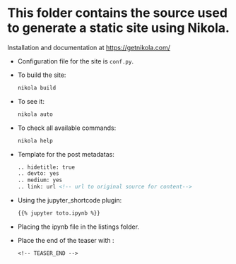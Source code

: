 # This folder contains the source used to generate a static site using Nikola.

Installation and documentation at https://getnikola.com/

* Configuration file for the site is `conf.py`.

* To build the site:

    ``` bash
    nikola build
    ```

* To see it:

    ``` bash
    nikola auto
    ```

* To check all available commands:

    ``` bash
    nikola help
    ```

* Template for the post metadatas:

    ``` md
    .. hidetitle: true
    .. devto: yes
    .. medium: yes
    .. link: url <!-- url to original source for content-->
    ```

* Using the jupyter_shortcode plugin:

    ``` txt
    {{% jupyter toto.ipynb %}}
    ```

* Placing the ipynb file in the listings folder.

* Place the end of the teaser with :

    ```txt
    <!-- TEASER_END -->
    ```
